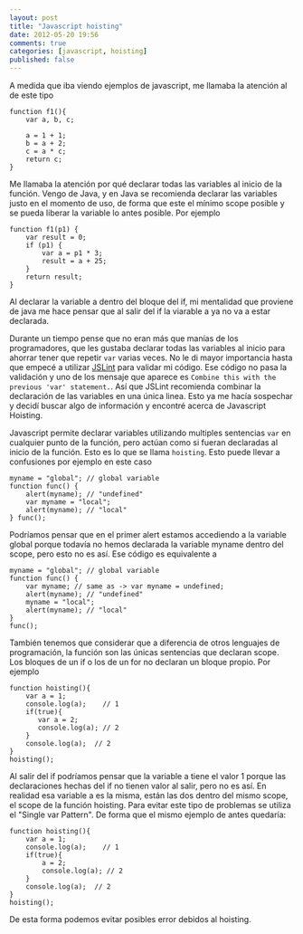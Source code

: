 ```yaml
---
layout: post
title: "Javascript hoisting"
date: 2012-05-20 19:56
comments: true
categories: [javascript, hoisting]
published: false
---
```


A medida que iba viendo ejemplos de javascript, me llamaba la atención al de este tipo

	function f1(){
		var a, b, c;

		a = 1 + 1;
		b = a + 2;
		c = a * c;
		return c;
	}

Me llamaba la atención por qué declarar todas las variables al inicio de la función. Vengo de Java, y en Java se recomienda declarar las variables justo en el momento de uso, de forma que este el mínimo scope posible y se pueda liberar la variable lo antes posible. Por ejemplo

	function f1(p1) {
	    var result = 0;
	    if (p1) {
	        var a = p1 * 3;
	        result = a + 25;
	    }
	    return result;
	}

Al declarar la variable a dentro del bloque del if, mi mentalidad que proviene de java me hace pensar que al salir del if la viarable a ya no va a estar declarada.

Durante un tiempo pense que no eran más que manías de los programadores, que les gustaba declarar todas las variables al inicio para ahorrar tener que repetir `var` varias veces. No le di mayor importancia hasta que empecé a utilizar [JSLint](http://www.jslint.com/) para validar mi código. Ese código no pasa la validación y uno de los mensaje que aparece es `Combine this with the previous 'var' statement.`. Así que JSLint recomienda combinar la declaración de las variables en una única linea. Esto ya me hacía sospechar y decidí buscar algo de información y encontré acerca de Javascript Hoisting.

Javascript permite declarar variables utilizando multiples sentencias `var` en cualquier punto de la función, pero actúan como si fueran declaradas al inicio de la función. Esto es lo que se llama `hoisting`. Esto puede llevar a confusiones por ejemplo en este caso

	myname = "global"; // global variable 
	function func() {
		alert(myname); // "undefined" 
		var myname = "local"; 
		alert(myname); // "local"
	} func();

Podríamos pensar que en el primer alert estamos accediendo a la variable global porque todavía no hemos declarada la variable myname dentro del scope, pero esto no es así. Ese código es equivalente a

	myname = "global"; // global variable 
	function func() {
		var myname; // same as -> var myname = undefined;
		alert(myname); // "undefined"
		myname = "local";
		alert(myname); // "local" 
	}
	func();

También tenemos que considerar que a diferencia de otros lenguajes de programación, la función son las únicas sentencias que declaran scope. Los bloques de un if o los de un for no declaran un bloque propio. Por ejemplo

	function hoisting(){
	    var a = 1;
	    console.log(a);    // 1
	    if(true){
	       var a = 2;                    
	       console.log(a); // 2
	    }
	    console.log(a);  // 2 
	}
	hoisting();

Al salir del if podríamos pensar que la variable a tiene el valor 1 porque las declaraciones hechas del if no tienen valor al salir, pero no es así. En realidad esa variable a es la misma, están las dos dentro del mismo scope, el scope de la función hoisting. Para evitar este tipo de problemas se utiliza el "Single var Pattern". De forma que el mismo ejemplo de antes quedaría:

	function hoisting(){
	    var a = 1;
	    console.log(a);    // 1
	    if(true){
	    	a = 2;           
	        console.log(a); // 2
	    }
	    console.log(a);  // 2 
	}
	hoisting();

De esta forma podemos evitar posibles error debidos al hoisting.